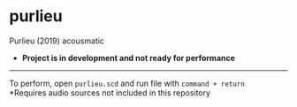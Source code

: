 # purlieu
Purlieu (2019) acousmatic
- **Project is in development and not ready for performance**
---
To perform, open ```purlieu.scd``` and run file with ```command + return```
<br />
*Requires audio sources not included in this repository
